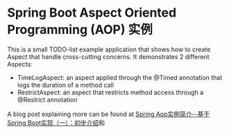 # Spring Boot Aspect Oriented Programming (AOP) 实例



This is a small TODO-list example application that shows how to create Aspect that handle cross-cutting concerns. It demonstrates 2 different Aspects:

* TimeLogAspect: an aspect applied through the @Timed annotation that logs the duration of a method call
* RestrictAspect: an aspect that restricts method access through a @Restrict annotation

A blog post explaining more can be found at [Spring Aop实例简介--基于Spring Boot实现（一）：初步介绍](https://mp.weixin.qq.com/s/eFUiSD8YCqXVpFqpLfn7ag)和
